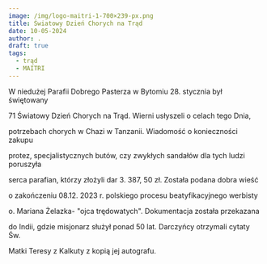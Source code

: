 ```yaml
---
image: /img/logo-maitri-1-700×239-px.png
title: Światowy Dzień Chorych na Trąd
date: 10-05-2024
author: .
draft: true
tags:
  - trąd
  - MAITRI
---
```

W niedużej Parafii Dobrego Pasterza w Bytomiu 28. stycznia był świętowany

71 Światowy Dzień Chorych na Trąd. Wierni usłyszeli o celach tego Dnia,

potrzebach chorych w Chazi w Tanzanii. Wiadomość o konieczności zakupu

protez, specjalistycznych butów, czy zwykłych sandałów dla tych ludzi poruszyła

serca parafian, którzy złożyli dar 3. 387, 50 zł. Została podana dobra wieść 

o zakończeniu 08.12. 2023 r. polskiego procesu beatyfikacyjnego werbisty

o. Mariana Żelazka- "ojca trędowatych". Dokumentacja została przekazana

do Indii, gdzie misjonarz służył ponad 50 lat. Darczyńcy otrzymali cytaty Św.

Matki Teresy z Kalkuty z kopią jej autografu.
